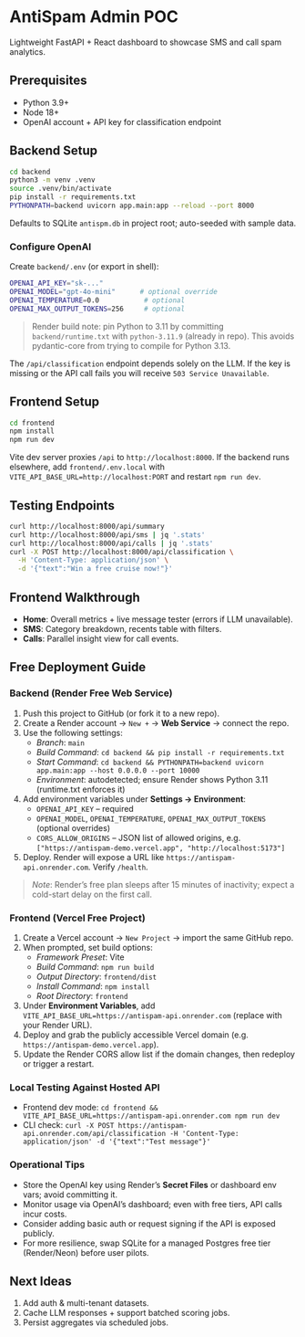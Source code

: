 # AntiSpam Admin POC

Lightweight FastAPI + React dashboard to showcase SMS and call spam analytics.

## Prerequisites
- Python 3.9+
- Node 18+
- OpenAI account + API key for classification endpoint

## Backend Setup
```bash
cd backend
python3 -m venv .venv
source .venv/bin/activate
pip install -r requirements.txt
PYTHONPATH=backend uvicorn app.main:app --reload --port 8000
```

Defaults to SQLite `antispm.db` in project root; auto-seeded with sample data.

### Configure OpenAI
Create `backend/.env` (or export in shell):
```bash
OPENAI_API_KEY="sk-..."
OPENAI_MODEL="gpt-4o-mini"      # optional override
OPENAI_TEMPERATURE=0.0           # optional
OPENAI_MAX_OUTPUT_TOKENS=256     # optional
```

> Render build note: pin Python to 3.11 by committing `backend/runtime.txt` with `python-3.11.9` (already in repo). This avoids pydantic-core from trying to compile for Python 3.13.

The `/api/classification` endpoint depends solely on the LLM. If the key is missing or the API call fails you will receive `503 Service Unavailable`.

## Frontend Setup
```bash
cd frontend
npm install
npm run dev
```

Vite dev server proxies `/api` to `http://localhost:8000`. If the backend runs elsewhere, add `frontend/.env.local` with `VITE_API_BASE_URL=http://localhost:PORT` and restart `npm run dev`.

## Testing Endpoints
```bash
curl http://localhost:8000/api/summary
curl http://localhost:8000/api/sms | jq '.stats'
curl http://localhost:8000/api/calls | jq '.stats'
curl -X POST http://localhost:8000/api/classification \
  -H 'Content-Type: application/json' \
  -d '{"text":"Win a free cruise now!"}'
```

## Frontend Walkthrough
- **Home**: Overall metrics + live message tester (errors if LLM unavailable).
- **SMS**: Category breakdown, recents table with filters.
- **Calls**: Parallel insight view for call events.

## Free Deployment Guide

### Backend (Render Free Web Service)
1. Push this project to GitHub (or fork it to a new repo).
2. Create a Render account → `New +` → **Web Service** → connect the repo.
3. Use the following settings:
   - *Branch*: `main`
   - *Build Command*: `cd backend && pip install -r requirements.txt`
   - *Start Command*: `cd backend && PYTHONPATH=backend uvicorn app.main:app --host 0.0.0.0 --port 10000`
   - *Environment*: autodetected; ensure Render shows Python 3.11 (runtime.txt enforces it)
4. Add environment variables under **Settings → Environment**:
   - `OPENAI_API_KEY` – required
   - `OPENAI_MODEL`, `OPENAI_TEMPERATURE`, `OPENAI_MAX_OUTPUT_TOKENS` (optional overrides)
   - `CORS_ALLOW_ORIGINS` – JSON list of allowed origins, e.g. `["https://antispam-demo.vercel.app", "http://localhost:5173"]`
5. Deploy. Render will expose a URL like `https://antispam-api.onrender.com`. Verify `/health`.

> _Note_: Render’s free plan sleeps after 15 minutes of inactivity; expect a cold-start delay on the first call.

### Frontend (Vercel Free Project)
1. Create a Vercel account → `New Project` → import the same GitHub repo.
2. When prompted, set build options:
   - *Framework Preset*: Vite
   - *Build Command*: `npm run build`
   - *Output Directory*: `frontend/dist`
   - *Install Command*: `npm install`
   - *Root Directory*: `frontend`
3. Under **Environment Variables**, add `VITE_API_BASE_URL=https://antispam-api.onrender.com` (replace with your Render URL).
4. Deploy and grab the publicly accessible Vercel domain (e.g. `https://antispam-demo.vercel.app`).
5. Update the Render CORS allow list if the domain changes, then redeploy or trigger a restart.

### Local Testing Against Hosted API
- Frontend dev mode: `cd frontend && VITE_API_BASE_URL=https://antispam-api.onrender.com npm run dev`
- CLI check: `curl -X POST https://antispam-api.onrender.com/api/classification -H 'Content-Type: application/json' -d '{"text":"Test message"}'`

### Operational Tips
- Store the OpenAI key using Render’s **Secret Files** or dashboard env vars; avoid committing it.
- Monitor usage via OpenAI’s dashboard; even with free tiers, API calls incur costs.
- Consider adding basic auth or request signing if the API is exposed publicly.
- For more resilience, swap SQLite for a managed Postgres free tier (Render/Neon) before user pilots.

## Next Ideas
1. Add auth & multi-tenant datasets.
2. Cache LLM responses + support batched scoring jobs.
3. Persist aggregates via scheduled jobs.

